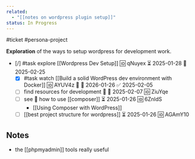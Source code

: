 ```yaml
---
related:
  - "[[notes on wordpress plugin setup]]"
status: In Progress
---
```

#ticket #persona-project 

**Exploration** of the ways to setup wordpress for development work.

- [/] #task explore [[Wordpress Dev Setup]] 🆔 qNuyex ⏳ 2025-01-28 📅 2025-02-25
	- [x] #task watch [[Build a solid WordPress dev environment with Docker]] 🆔 AYUV4z 🔼 📅 2026-01-26 ✅ 2025-02-05
	- [ ] find resources for development 🔼 📅 2025-02-07 🆔 ZiuYqe
	- [ ] see 👀 how to use [[composer]] ⏳ 2025-01-26 🆔 6ZnldS
		- [[Using Composer with WordPress]]
	- [ ] [[best project structure for wordpress]] ⏳ 2025-01-26 🆔 AGAmY10

## Notes
- the [[phpmyadmin]] tools really useful


